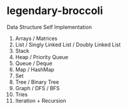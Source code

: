 # legendary-broccoli
Data Structure Self Implementation
1. Arrays / Matrices
2. List / Singly Linked List / Doubly Linked List
3. Stack
4. Heap / Priority Queue
5. Queue / Deque
6. Map / HashMap
7. Set
8. Tree / Binary Tree
9. Graph / DFS / BFS
10. Tries
11. Iteration + Recursion
